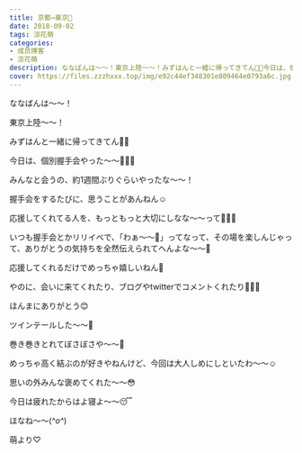 ```yaml
---
title: 京都→東京🗼
date: 2018-09-02
tags: 涼花萌
categories: 
- 成员博客
- 涼花萌
description: ななばんは〜〜！東京上陸〜〜！みずはんと一緒に帰ってきてん👭💓今日は、個別握手会やった〜〜🐥💓💓みんなと会うの、約1週間ぶり...
cover: https://files.zzzhxxx.top/img/e92c44ef348301e809464e0793a6c.jpg 
---
```







ななばんは〜〜！






東京上陸〜〜！





みずはんと一緒に帰ってきてん👭💓













今日は、個別握手会やった〜〜🐥💓💓




みんなと会うの、約1週間ぶりぐらいやったな〜〜！









握手会をするたびに、思うことがあんねん☺️






応援してくれてる人を、もっともっと大切にしなな〜〜って🙈💓💓







いつも握手会とかリリイベで、「わぁ〜〜🤗」ってなって、その場を楽しんじゃって、ありがとうの気持ちを全然伝えられてへんよな〜〜🤔









応援してくれるだけでめっちゃ嬉しいねん💓






やのに、会いに来てくれたり、ブログやtwitterでコメントくれたり🙈💓💓






ほんまにありがとう😊












ツインテールした〜〜👭







巻き巻きとれてぼさぼさや〜〜🙈





めっちゃ高く結ぶのが好きやねんけど、今回は大人しめにしといたわ〜〜☺️





思いの外みんな褒めてくれた〜〜😳










今日は疲れたからはよ寝よ〜〜😴






ほなね〜〜(*^o^*)



萌より♡


